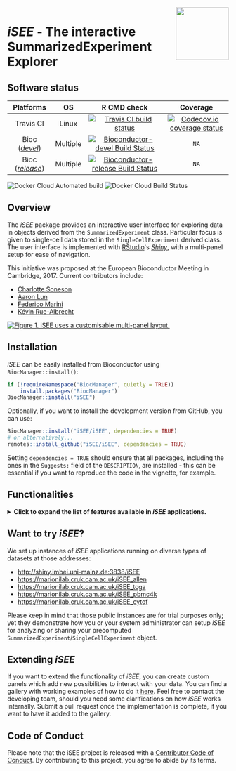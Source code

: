 <img src="inst/www/iSEE.png" align="right" alt="" width="120" />

# _iSEE_ - The interactive SummarizedExperiment Explorer 

## Software status

| Platforms |  OS  | R CMD check | Coverage | 
|:----------------:|:----------------:|:----------------:|:----------------:|
| Travis CI | Linux | [![Travis CI build status](https://travis-ci.com/iSEE/iSEE.svg?branch=master)](https://travis-ci.com/iSEE/iSEE) | [![Codecov.io coverage status](https://codecov.io/github/iSEE/iSEE/coverage.svg?branch=master)](https://codecov.io/github/iSEE/iSEE) |
| Bioc ([_devel_](http://bioconductor.org/packages/devel/bioc/html/iSEE.html)) | Multiple | [![Bioconductor-devel Build Status](http://bioconductor.org/shields/build/devel/bioc/iSEE.svg)](http://bioconductor.org/checkResults/devel/bioc-LATEST/iSEE) | `NA` |
| Bioc ([_release_](http://bioconductor.org/packages/release/bioc/html/iSEE.html)) | Multiple | [![Bioconductor-release Build Status](http://bioconductor.org/shields/build/release/bioc/iSEE.svg)](http://bioconductor.org/checkResults/release/bioc-LATEST/iSEE) | `NA` |

![Docker Cloud Automated build](https://img.shields.io/docker/cloud/automated/iseedevelopers/isee)
![Docker Cloud Build Status](https://img.shields.io/docker/cloud/build/iseedevelopers/isee)


## Overview

The _iSEE_ package provides an interactive user interface for exploring data in objects derived from the `SummarizedExperiment` class.
Particular focus is given to single-cell data stored in the `SingleCellExperiment` derived class.
The user interface is implemented with [RStudio](https://www.rstudio.com)'s [_Shiny_](https://shiny.rstudio.com), with a multi-panel setup for ease of navigation.

This initiative was proposed at the European Bioconductor Meeting in Cambridge, 2017.
Current contributors include:

- [Charlotte Soneson](https://github.com/csoneson)
- [Aaron Lun](https://github.com/LTLA)
- [Federico Marini](https://github.com/federicomarini)
- [Kévin Rue-Albrecht](https://github.com/kevinrue)

[![Figure 1. _iSEE_ uses a customisable multi-panel layout.][Figure1]](https://f1000research.com/articles/7-741/v1)

## Installation

_iSEE_ can be easily installed from Bioconductor using `BiocManager::install()`:

``` r
if (!requireNamespace("BiocManager", quietly = TRUE))
    install.packages("BiocManager")
BiocManager::install("iSEE")
```

Optionally, if you want to install the development version from GitHub, you can use:

``` r
BiocManager::install("iSEE/iSEE", dependencies = TRUE)
# or alternatively...
remotes::install_github("iSEE/iSEE", dependencies = TRUE)
```

Setting `dependencies = TRUE` should ensure that all packages, including the ones in the `Suggests:` field of the `DESCRIPTION`, are installed - this can be essential if you want to reproduce the code in the vignette, for example.


## Functionalities

<details>
<summary><b>
Click to expand the list of features available in <i>iSEE</i> applications.
</b></summary>  

### General

:white_check_mark: Multiple interactive plot types with selectable points.

:white_check_mark: Interactive tables with selectable rows.

:white_check_mark: Coloring of samples and features by metadata or expression data.

:white_check_mark: Zooming to a plot subregion.

:white_check_mark: Transmission of point selections between panels to highlight, color, or restrict data points in the receiving panel(s).

:white_check_mark: Lasso point selection to define complex shapes.

### Sample-level visualization

The _iSEE_ user interface currently contains the following components where each data point represents a single biological sample:

:white_check_mark:  **Reduced dimension plot**: Scatter plot of reduced dimensionality data.

:white_check_mark: **Column data plot**: Adaptive plot of any one or two sample metadata.
A scatter, violin, or square design is dynamically applied according to the continuous or discrete nature of the metadata.

:white_check_mark: **Feature assay plot**: Adaptive plot of expression data across samples for any two features or one feature against one sample metadata.

:white_check_mark: **Column statistics table**: Table of sample metadata.

### Feature-level visualization

The _iSEE_ user interface currently contains the following components where each data point represents a genomic feature:

:white_check_mark: **Row data plot**: Adaptive plot of any two feature metadata.
A scatter, violin, or square design is dynamically applied according to the continuous or discrete nature of the metadata.

:white_check_mark: **Sample assay plot**: Adaptive plot of expression data across features for any two samples or one sample against one feature metadata.

:white_check_mark: **Row statistics table**: Table of feature metadata.

### Integrated visualization

The _iSEE_ user interface contains the following components that integrate sample and feature information:

:white_check_mark: **Heat map plot**: Visualize multiple features across multiple samples annotated with sample metadata.

### Custom panels

The _iSEE_ user interface allows users to programmatically define their own plotting and table panels.

:white_check_mark: **Custom data plot**: Plotting panel that can be assigned any user-defined function returning a `ggplot` object.

:white_check_mark: **Custom statistics table**: Table panel that can be assigned any user-defined function returning a `data.frame` object.

### Miscellaneous

:white_check_mark: The _iSEE_ user interface continually tracks the code corresponding to all visible plotting panels.
This code is rendered in a [shinyAce](https://cran.r-project.org/web/packages/shinyAce/index.html) text editor and can be copy-pasted into R scripts for customization and further use.

:white_check_mark: Speech recognition can be enabled to control the user interface using voice commands.

</details>

## Want to try _iSEE_?

We set up instances of _iSEE_ applications running on diverse types of datasets at those addresses:

- http://shiny.imbei.uni-mainz.de:3838/iSEE
- https://marionilab.cruk.cam.ac.uk/iSEE_allen
- https://marionilab.cruk.cam.ac.uk/iSEE_tcga
- https://marionilab.cruk.cam.ac.uk/iSEE_pbmc4k
- https://marionilab.cruk.cam.ac.uk/iSEE_cytof

Please keep in mind that those public instances are for trial purposes only;
yet they demonstrate how you or your system administrator can setup _iSEE_ for analyzing or sharing your precomputed `SummarizedExperiment`/`SingleCellExperiment` object.

## Extending _iSEE_

If you want to extend the functionality of _iSEE_, you can create custom panels which add new possibilities to interact with your data.
You can find a gallery with working examples of how to do it [here](https://github.com/kevinrue/iSEE_custom).
Feel free to contact the developing team, should you need some clarifications on how _iSEE_ works internally.
Submit a pull request once the implementation is complete, if you want to have it added to the gallery. 


[Figure1]: https://f1000researchdata.s3.amazonaws.com/manuscripts/16293/6bf85f9d-8352-4a78-a8da-456f05f5c4c9_figure1.gif "iSEE uses a customisable multi-panel layout"

## Code of Conduct
  
Please note that the iSEE project is released with a [Contributor Code of Conduct](https://contributor-covenant.org/version/2/0/CODE_OF_CONDUCT.html). By contributing to this project, you agree to abide by its terms.
